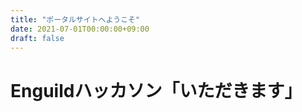 ```yaml
---
title: "ポータルサイトへようこそ"
date: 2021-07-01T00:00:00+09:00
draft: false
---
```


# Enguildハッカソン「いただきます」



